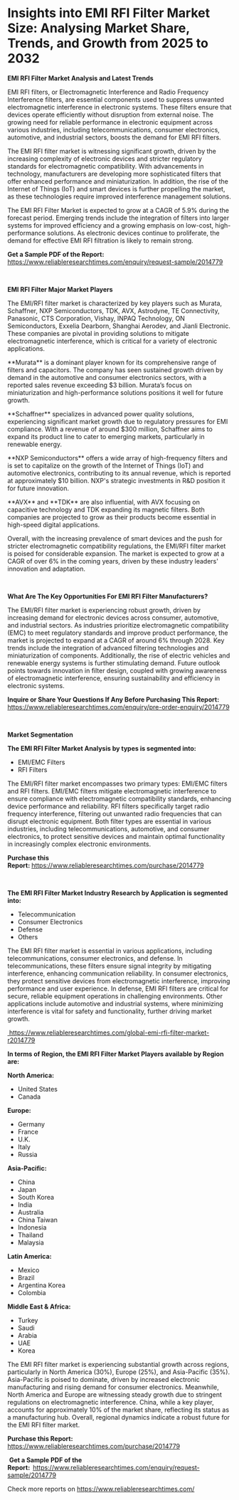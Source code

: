<p><h1>Insights into EMI RFI Filter Market Size: Analysing Market Share, Trends, and Growth from 2025 to 2032</h1></p><p><strong>EMI RFI Filter Market Analysis and Latest Trends</strong></p>
<p><p>EMI RFI filters, or Electromagnetic Interference and Radio Frequency Interference filters, are essential components used to suppress unwanted electromagnetic interference in electronic systems. These filters ensure that devices operate efficiently without disruption from external noise. The growing need for reliable performance in electronic equipment across various industries, including telecommunications, consumer electronics, automotive, and industrial sectors, boosts the demand for EMI RFI filters.</p><p>The EMI RFI filter market is witnessing significant growth, driven by the increasing complexity of electronic devices and stricter regulatory standards for electromagnetic compatibility. With advancements in technology, manufacturers are developing more sophisticated filters that offer enhanced performance and miniaturization. In addition, the rise of the Internet of Things (IoT) and smart devices is further propelling the market, as these technologies require improved interference management solutions.</p><p>The EMI RFI Filter Market is expected to grow at a CAGR of 5.9% during the forecast period. Emerging trends include the integration of filters into larger systems for improved efficiency and a growing emphasis on low-cost, high-performance solutions. As electronic devices continue to proliferate, the demand for effective EMI RFI filtration is likely to remain strong.</p></p>
<p><strong>Get a Sample PDF of the Report:&nbsp;</strong> <a href="https://www.reliableresearchtimes.com/enquiry/request-sample/2014779?utm_campaign=2193&utm_medium=2&utm_source=Github&utm_content=ia&utm_term=29032025&utm_id=emi-rfi-filter">https://www.reliableresearchtimes.com/enquiry/request-sample/2014779</a></p>
<p>&nbsp;</p>
<p><strong>EMI RFI Filter Major Market Players</strong></p>
<p><p>The EMI/RFI filter market is characterized by key players such as Murata, Schaffner, NXP Semiconductors, TDK, AVX, Astrodyne, TE Connectivity, Panasonic, CTS Corporation, Vishay, INPAQ Technology, ON Semiconductors, Exxelia Dearborn, Shanghai Aerodev, and Jianli Electronic. These companies are pivotal in providing solutions to mitigate electromagnetic interference, which is critical for a variety of electronic applications.</p><p>**Murata** is a dominant player known for its comprehensive range of filters and capacitors. The company has seen sustained growth driven by demand in the automotive and consumer electronics sectors, with a reported sales revenue exceeding $3 billion. Murata’s focus on miniaturization and high-performance solutions positions it well for future growth.</p><p>**Schaffner** specializes in advanced power quality solutions, experiencing significant market growth due to regulatory pressures for EMI compliance. With a revenue of around $300 million, Schaffner aims to expand its product line to cater to emerging markets, particularly in renewable energy.</p><p>**NXP Semiconductors** offers a wide array of high-frequency filters and is set to capitalize on the growth of the Internet of Things (IoT) and automotive electronics, contributing to its annual revenue, which is reported at approximately $10 billion. NXP's strategic investments in R&D position it for future innovation.</p><p>**AVX** and **TDK** are also influential, with AVX focusing on capacitive technology and TDK expanding its magnetic filters. Both companies are projected to grow as their products become essential in high-speed digital applications.</p><p>Overall, with the increasing prevalence of smart devices and the push for stricter electromagnetic compatibility regulations, the EMI/RFI filter market is poised for considerable expansion. The market is expected to grow at a CAGR of over 6% in the coming years, driven by these industry leaders' innovation and adaptation.</p></p>
<p>&nbsp;</p>
<p><strong>What Are The Key Opportunities For EMI RFI Filter Manufacturers?</strong></p>
<p><p>The EMI/RFI filter market is experiencing robust growth, driven by increasing demand for electronic devices across consumer, automotive, and industrial sectors. As industries prioritize electromagnetic compatibility (EMC) to meet regulatory standards and improve product performance, the market is projected to expand at a CAGR of around 6% through 2028. Key trends include the integration of advanced filtering technologies and miniaturization of components. Additionally, the rise of electric vehicles and renewable energy systems is further stimulating demand. Future outlook points towards innovation in filter design, coupled with growing awareness of electromagnetic interference, ensuring sustainability and efficiency in electronic systems.</p></p>
<p><strong>Inquire or Share Your Questions If Any Before Purchasing This Report:</strong> <a href="https://www.reliableresearchtimes.com/enquiry/pre-order-enquiry/2014779?utm_campaign=2193&utm_medium=2&utm_source=Github&utm_content=ia&utm_term=29032025&utm_id=emi-rfi-filter">https://www.reliableresearchtimes.com/enquiry/pre-order-enquiry/2014779</a></p>
<p>&nbsp;</p>
<p><strong>Market Segmentation</strong></p>
<p><strong>The EMI RFI Filter Market Analysis by types is segmented into:</strong></p>
<p><ul><li>EMI/EMC Filters</li><li>RFI Filters</li></ul></p>
<p><p>The EMI/RFI filter market encompasses two primary types: EMI/EMC filters and RFI filters. EMI/EMC filters mitigate electromagnetic interference to ensure compliance with electromagnetic compatibility standards, enhancing device performance and reliability. RFI filters specifically target radio frequency interference, filtering out unwanted radio frequencies that can disrupt electronic equipment. Both filter types are essential in various industries, including telecommunications, automotive, and consumer electronics, to protect sensitive devices and maintain optimal functionality in increasingly complex electronic environments.</p></p>
<p><strong>Purchase this Report:&nbsp;</strong><a href="https://www.reliableresearchtimes.com/purchase/2014779?utm_campaign=2193&utm_medium=2&utm_source=Github&utm_content=ia&utm_term=29032025&utm_id=emi-rfi-filter">https://www.reliableresearchtimes.com/purchase/2014779</a></p>
<p>&nbsp;</p>
<p><strong>The EMI RFI Filter Market Industry Research by Application is segmented into:</strong></p>
<p><ul><li>Telecommunication</li><li>Consumer Electronics</li><li>Defense</li><li>Others</li></ul></p>
<p><p>The EMI RFI filter market is essential in various applications, including telecommunications, consumer electronics, and defense. In telecommunications, these filters ensure signal integrity by mitigating interference, enhancing communication reliability. In consumer electronics, they protect sensitive devices from electromagnetic interference, improving performance and user experience. In defense, EMI RFI filters are critical for secure, reliable equipment operations in challenging environments. Other applications include automotive and industrial systems, where minimizing interference is vital for safety and functionality, further driving market growth.</p></p>
<p><a href="https://www.reliableresearchtimes.com/global-emi-rfi-filter-market-r2014779?utm_campaign=2193&utm_medium=2&utm_source=Github&utm_content=ia&utm_term=29032025&utm_id=emi-rfi-filter">&nbsp;https://www.reliableresearchtimes.com/global-emi-rfi-filter-market-r2014779</a></p>
<p><strong>In terms of Region, the EMI RFI Filter Market Players available by Region are:</strong></p>
<p>
    <p> <strong> North America: </strong>
        <ul>
            <li>United States</li>
            <li>Canada</li>
        </ul>
        </p> 
    <p> <strong> Europe: </strong>
        <ul>
            <li>Germany</li>
            <li>France</li>
            <li>U.K.</li>
            <li>Italy</li>
            <li>Russia</li>
        </ul>
        </p> 
    <p> <strong> Asia-Pacific: </strong>
        <ul>
            <li>China</li>
            <li>Japan</li>
            <li>South Korea</li>
            <li>India</li>
            <li>Australia</li>
            <li>China Taiwan</li>
            <li>Indonesia</li>
            <li>Thailand</li>
            <li>Malaysia</li>
        </ul>
        </p> 
    <p> <strong> Latin America: </strong>
        <ul>
            <li>Mexico</li>
            <li>Brazil</li>
            <li>Argentina Korea</li>
            <li>Colombia</li>
        </ul>
        </p> 
    <p> <strong> Middle East & Africa: </strong>
        <ul>
            <li>Turkey</li>
            <li>Saudi</li>
            <li>Arabia</li>
            <li>UAE</li>
            <li>Korea</li>
        </ul>
    </p>
    </p>
<p><p>The EMI RFI filter market is experiencing substantial growth across regions, particularly in North America (30%), Europe (25%), and Asia-Pacific (35%). Asia-Pacific is poised to dominate, driven by increased electronic manufacturing and rising demand for consumer electronics. Meanwhile, North America and Europe are witnessing steady growth due to stringent regulations on electromagnetic interference. China, while a key player, accounts for approximately 10% of the market share, reflecting its status as a manufacturing hub. Overall, regional dynamics indicate a robust future for the EMI RFI filter market.</p></p>
<p><strong>Purchase this Report: </strong><a href="https://www.reliableresearchtimes.com/purchase/2014779?utm_campaign=2193&utm_medium=2&utm_source=Github&utm_content=ia&utm_term=29032025&utm_id=emi-rfi-filter">https://www.reliableresearchtimes.com/purchase/2014779</a></p>
<p>&nbsp;<strong>Get a Sample PDF of the Report:&nbsp;&nbsp;</strong><a href="https://www.reliableresearchtimes.com/enquiry/request-sample/2014779?utm_campaign=2193&utm_medium=2&utm_source=Github&utm_content=ia&utm_term=29032025&utm_id=emi-rfi-filter">https://www.reliableresearchtimes.com/enquiry/request-sample/2014779</a></p>
<p><strong></strong></p>
<p>Check more reports on <a href="https://www.reliableresearchtimes.com/?utm_campaign=2193&utm_medium=2&utm_source=Github&utm_content=ia&utm_term=29032025&utm_id=emi-rfi-filter">https://www.reliableresearchtimes.com/</a></p>